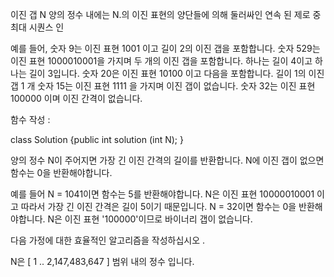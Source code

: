 이진 갭 N 양의 정수 내에는 N.의 이진 표현의 양단들에 의해 둘러싸인 연속 된 제로 중 최대 시퀀스 인

예를 들어, 숫자 9는 이진 표현 1001 이고 길이 2의 이진 갭을 포함합니다. 숫자 529는 이진 표현 1000010001을 가지며 두 개의 이진 갭을 포함합니다. 하나는 길이 4이고 하나는 길이 3입니다. 숫자 20은 이진 표현 10100 이고 다음을 포함합니다. 길이 1의 이진 갭 1 개 숫자 15는 이진 표현 1111 을 가지며 이진 갭이 없습니다. 숫자 32는 이진 표현 100000 이며 이진 간격이 없습니다.

함수 작성 :

class Solution {public int solution (int N); }

양의 정수 N이 주어지면 가장 긴 이진 간격의 길이를 반환합니다. N에 이진 갭이 없으면 함수는 0을 반환해야합니다.

예를 들어 N = 1041이면 함수는 5를 반환해야합니다. N은 이진 표현 10000010001 이고 따라서 가장 긴 이진 간격은 길이 5이기 때문입니다. N = 32이면 함수는 0을 반환해야합니다. N은 이진 표현 '100000'이므로 바이너리 갭이 없습니다.

다음 가정에 대한 효율적인 알고리즘을 작성하십시오 .

N은 [ 1 .. 2,147,483,647 ] 범위 내의 정수 입니다.